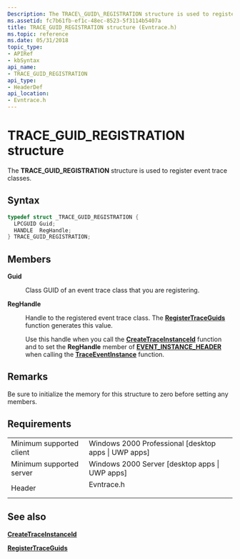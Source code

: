 ```yaml
---
Description: The TRACE\_GUID\_REGISTRATION structure is used to register event trace classes.
ms.assetid: fc7b61fb-ef1c-48ec-8523-5f3114b5407a
title: TRACE_GUID_REGISTRATION structure (Evntrace.h)
ms.topic: reference
ms.date: 05/31/2018
topic_type: 
- APIRef
- kbSyntax
api_name: 
- TRACE_GUID_REGISTRATION
api_type: 
- HeaderDef
api_location: 
- Evntrace.h
---
```


# TRACE\_GUID\_REGISTRATION structure

The **TRACE\_GUID\_REGISTRATION** structure is used to register event trace classes.

## Syntax


```C++
typedef struct _TRACE_GUID_REGISTRATION {
  LPCGUID Guid;
  HANDLE  RegHandle;
} TRACE_GUID_REGISTRATION;
```



## Members

<dl> <dt>

**Guid**
</dt> <dd>

Class GUID of an event trace class that you are registering.

</dd> <dt>

**RegHandle**
</dt> <dd>

Handle to the registered event trace class. The [**RegisterTraceGuids**](registertraceguids.md) function generates this value.

Use this handle when you call the [**CreateTraceInstanceId**](createtraceinstanceid.md) function and to set the **RegHandle** member of [**EVENT\_INSTANCE\_HEADER**](event-instance-header.md) when calling the [**TraceEventInstance**](traceeventinstance.md) function.

</dd> </dl>

## Remarks

Be sure to initialize the memory for this structure to zero before setting any members.

## Requirements



|                                     |                                                                                       |
|-------------------------------------|---------------------------------------------------------------------------------------|
| Minimum supported client<br/> | Windows 2000 Professional \[desktop apps \| UWP apps\]<br/>                     |
| Minimum supported server<br/> | Windows 2000 Server \[desktop apps \| UWP apps\]<br/>                           |
| Header<br/>                   | <dl> <dt>Evntrace.h</dt> </dl> |



## See also

<dl> <dt>

[**CreateTraceInstanceId**](createtraceinstanceid.md)
</dt> <dt>

[**RegisterTraceGuids**](registertraceguids.md)
</dt> </dl>

 

 




